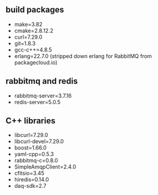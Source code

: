 ## build packages
* make=3.82
* cmake=2.8.12.2
* curl=7.29.0
* git=1.8.3
* gcc-c++=4.8.5
* erlang=22.7.0 (stripped down erlang for RabbitMQ from packagecloud.io)
 
## rabbitmq and redis
* rabbitmq-server=3.7.16
* redis-server=5.0.5
 
## C++ libraries
* libcurl=7.29.0
* libcurl-devel=7.29.0
* boost=1.66.0
* yaml-cpp=0.5.3
* rabbitmq-c=0.8.0
* SimpleAmqpClient=2.4.0
* cfitsio=3.45
* hiredis=0.14.0
* daq-sdk=2.7
